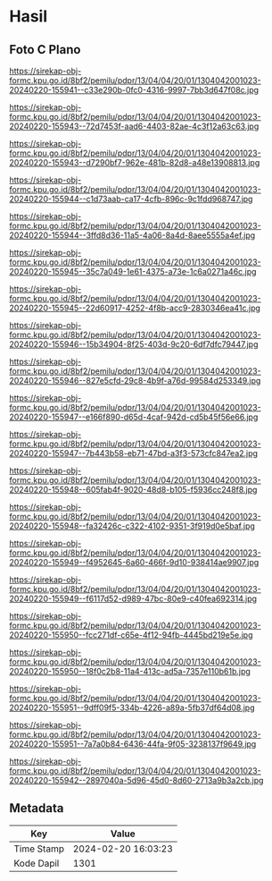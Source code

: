 # Hasil

## Foto C Plano

https://sirekap-obj-formc.kpu.go.id/8bf2/pemilu/pdpr/13/04/04/20/01/1304042001023-20240220-155941--c33e290b-0fc0-4316-9997-7bb3d647f08c.jpg

https://sirekap-obj-formc.kpu.go.id/8bf2/pemilu/pdpr/13/04/04/20/01/1304042001023-20240220-155943--72d7453f-aad6-4403-82ae-4c3f12a63c63.jpg

https://sirekap-obj-formc.kpu.go.id/8bf2/pemilu/pdpr/13/04/04/20/01/1304042001023-20240220-155943--d7290bf7-962e-481b-82d8-a48e13908813.jpg

https://sirekap-obj-formc.kpu.go.id/8bf2/pemilu/pdpr/13/04/04/20/01/1304042001023-20240220-155944--c1d73aab-ca17-4cfb-896c-9c1fdd968747.jpg

https://sirekap-obj-formc.kpu.go.id/8bf2/pemilu/pdpr/13/04/04/20/01/1304042001023-20240220-155944--3ffd8d36-11a5-4a06-8a4d-8aee5555a4ef.jpg

https://sirekap-obj-formc.kpu.go.id/8bf2/pemilu/pdpr/13/04/04/20/01/1304042001023-20240220-155945--35c7a049-1e61-4375-a73e-1c6a0271a46c.jpg

https://sirekap-obj-formc.kpu.go.id/8bf2/pemilu/pdpr/13/04/04/20/01/1304042001023-20240220-155945--22d60917-4252-4f8b-acc9-2830346ea41c.jpg

https://sirekap-obj-formc.kpu.go.id/8bf2/pemilu/pdpr/13/04/04/20/01/1304042001023-20240220-155946--15b34904-8f25-403d-9c20-6df7dfc79447.jpg

https://sirekap-obj-formc.kpu.go.id/8bf2/pemilu/pdpr/13/04/04/20/01/1304042001023-20240220-155946--827e5cfd-29c8-4b9f-a76d-99584d253349.jpg

https://sirekap-obj-formc.kpu.go.id/8bf2/pemilu/pdpr/13/04/04/20/01/1304042001023-20240220-155947--e166f890-d65d-4caf-942d-cd5b45f56e66.jpg

https://sirekap-obj-formc.kpu.go.id/8bf2/pemilu/pdpr/13/04/04/20/01/1304042001023-20240220-155947--7b443b58-eb71-47bd-a3f3-573cfc847ea2.jpg

https://sirekap-obj-formc.kpu.go.id/8bf2/pemilu/pdpr/13/04/04/20/01/1304042001023-20240220-155948--605fab4f-9020-48d8-b105-f5936cc248f8.jpg

https://sirekap-obj-formc.kpu.go.id/8bf2/pemilu/pdpr/13/04/04/20/01/1304042001023-20240220-155948--fa32426c-c322-4102-9351-3f919d0e5baf.jpg

https://sirekap-obj-formc.kpu.go.id/8bf2/pemilu/pdpr/13/04/04/20/01/1304042001023-20240220-155949--f4952645-6a60-466f-9d10-938414ae9907.jpg

https://sirekap-obj-formc.kpu.go.id/8bf2/pemilu/pdpr/13/04/04/20/01/1304042001023-20240220-155949--f6117d52-d989-47bc-80e9-c40fea692314.jpg

https://sirekap-obj-formc.kpu.go.id/8bf2/pemilu/pdpr/13/04/04/20/01/1304042001023-20240220-155950--fcc271df-c65e-4f12-94fb-4445bd219e5e.jpg

https://sirekap-obj-formc.kpu.go.id/8bf2/pemilu/pdpr/13/04/04/20/01/1304042001023-20240220-155950--18f0c2b8-11a4-413c-ad5a-7357e110b61b.jpg

https://sirekap-obj-formc.kpu.go.id/8bf2/pemilu/pdpr/13/04/04/20/01/1304042001023-20240220-155951--9dff09f5-334b-4226-a89a-5fb37df64d08.jpg

https://sirekap-obj-formc.kpu.go.id/8bf2/pemilu/pdpr/13/04/04/20/01/1304042001023-20240220-155951--7a7a0b84-6436-44fa-9f05-3238137f9649.jpg

https://sirekap-obj-formc.kpu.go.id/8bf2/pemilu/pdpr/13/04/04/20/01/1304042001023-20240220-155942--2897040a-5d96-45d0-8d60-2713a9b3a2cb.jpg


## Metadata

| Key        | Value               |
| ---------- | ------------------- |
| Time Stamp | 2024-02-20 16:03:23 |
| Kode Dapil | 1301                |



